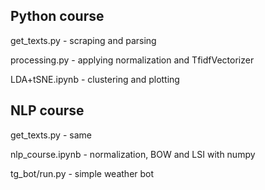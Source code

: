 ## Python course
get_texts.py - scraping and parsing

processing.py - applying normalization and TfidfVectorizer

LDA+tSNE.ipynb - clustering and plotting

## NLP course

get_texts.py - same

nlp_course.ipynb - normalization, BOW and LSI with numpy

tg_bot/run.py - simple weather bot
